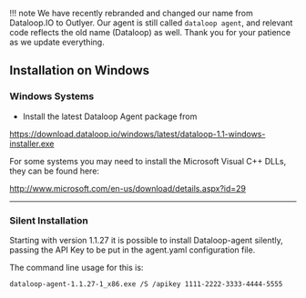 !!! note
    We have recently rebranded and changed our name from Dataloop.IO to Outlyer. Our agent is still called `dataloop agent`, and relevant code reflects the old name (Dataloop) as well. Thank you for your patience as we update everything.

## Installation on Windows

### Windows Systems

* Install the latest Dataloop Agent package from

<https://download.dataloop.io/windows/latest/dataloop-1.1-windows-installer.exe>

For some systems you may need to install the Microsoft Visual C++ DLLs, they can be found here:

<http://www.microsoft.com/en-us/download/details.aspx?id=29>

- - -

### Silent Installation

Starting with version 1.1.27 it is possible to install Dataloop-agent silently, passing the API Key to be put in the agent.yaml configuration file.

The command line usage for this is:

```
dataloop-agent-1.1.27-1_x86.exe /S /apikey 1111-2222-3333-4444-5555
```

